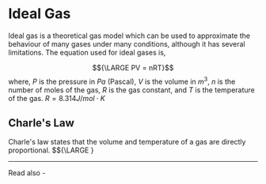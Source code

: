 # Ideal Gas
Ideal gas is a theoretical gas model which can be used to approximate the behaviour of many gases under many conditions, although it has several limitations. The equation used for ideal gases is,

$${\LARGE PV  = nRT}$$
where, *P* is the pressure in *Pa* (Pascal),
*V* is the volume in ${m^3}$,
*n* is the number of moles of the gas,
*R* is the gas constant, and
*T* is the temperature of the gas.
${R = 8.314 J/mol \cdot K}$

## Charle's Law
Charle's law states that the volume and temperature of a gas are directly proportional.
$${\LARGE }


---
Read also - 